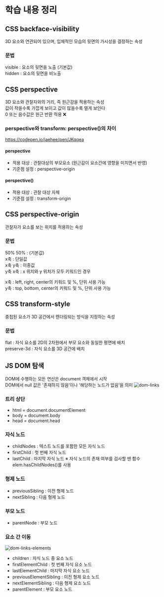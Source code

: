 # 학습 내용 정리
## CSS backface-visibility
3D 요소와 연관되어 있으며, 입체적인 모습의 뒷면의 가시성을 결정하는 속성
### 문법
visible : 요소의 뒷면을 노출 (기본값)  
hidden : 요소의 뒷면을 비노출
## CSS perspective
3D 요소와 관찰자와의 거리, 즉 원근감을 적용하는 속성  
값이 작을수록 가깝게 보이고 값이 많을수록 멀게 보인다  
0 또는 음수값은 원근 반환 적용 ❌
### perspective와 transform: perspective()의 차이
https://codepen.io/jaehee/pen/JKqqea
#### perspective
- 적용 대상 : 관찰대상의 부모요소 (원근감이 요소간에 영향을 미치면서 반영)
- 기준점 설정 : perspective-origin
#### perspective()
- 적용 대상 : 관찰 대상 자체
- 기준점 설정 : transform-origin
## CSS perspective-origin
관찰자가 요소를 보는 위치를 적용하는 속성
### 문법
50% 50% : (기본값)  
x축 : 단일값  
x축 y축 : 이중값  
y축 x축 : x 위치와 y 위치가 모두 키워드인 경우

x축 : left, right, center의 키워드 및 %, 단위 사용 가능  
y축 : top, bottom, center의 키워드 및 %, 단위 사용 가능
## CSS transform-style
중첩된 요소가 3D 공간에서 렌더링되는 방식을 지정하는 속성
### 문법
flat : 자식 요소를 2D의 2차원에서 부모 요소와 동일한 평면에 배치  
preserve-3d : 자식 요소를 3D 공간에 배치
## JS DOM 탐색
DOM에 수행하는 모든 연산은 document 객체에서 시작  
DOM에서 null 값은 '존재하지 않음’이나 '해당하는 노드가 없음’을 의미
![dom-links](https://user-images.githubusercontent.com/54467533/210304102-e125cb7c-21a4-4d05-b8bb-caf16d16e3d2.svg)
### 트리 상단
- html = document.documentElement
- body = document.body
- head = document.head
### 자식 노드
- childNodes : 텍스트 노드를 포함한 모든 자식 노드
- firstChild : 첫 번째 자식 노드
- lastChild : 마지막 자식 노드
※ 자식 노드의 존재 여부를 검사할 땐 함수 elem.hasChildNodes()를 사용
### 형제 노드
- previousSibling : 이전 형제 노드
- nextSibling : 다음 형제 노드
### 부모 노드
- parentNode : 부모 노드
### 요소 간 이동
![dom-links-elements](https://user-images.githubusercontent.com/54467533/210304129-923a6a57-73ff-42ab-8d84-691a4c7c31c7.svg)
- children : 자식 노드 중 요소 노드
- firstElementChild : 첫 번째 자식 요소 노드
- lastElementChild : 마지막 자식 요소 노드
- previousElementSibling : 이전 형제 요소 노드
- nextElementSibling : 다음 형제 요소 노드
- parentElement : 부모 요소 노드
